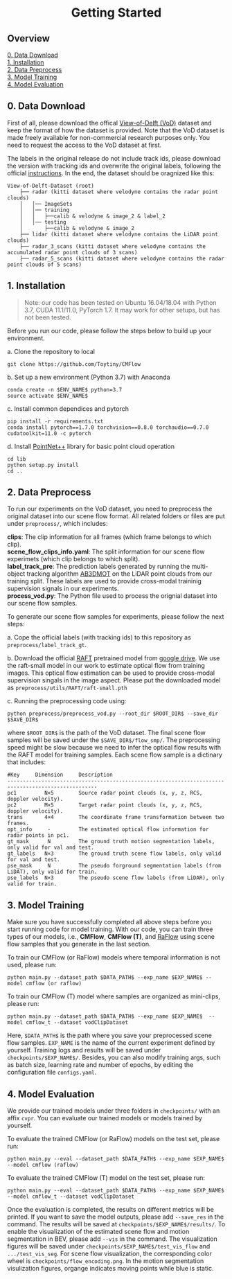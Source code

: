 <div align="center">   

# Getting Started
</div>

## Overview
[0. Data Download](#0-data-download)
</br>
[1. Installation](#1-installation)
</br>
[2. Data Preprocess](#2-data-preprocess)
</br>
[3. Model Training](#3-model-training)
</br>
[4. Model Evaluation]()


## 0. Data Download

First of all, please download the offical [View-of-Delft (VoD)](https://github.com/tudelft-iv/view-of-delft-dataset) dataset and keep the format of how the dataset is provided. Note that the VoD dataset is made freely available for non-commercial research purposes only. You need to request the access to the VoD dataset at first. 

The labels in the original release do not include track ids, please download the version with tracking ids and overwrite the original labels, following the official [instructions](https://github.com/tudelft-iv/view-of-delft-dataset/blob/main/docs/ANNOTATION.md#tracking-ids). In the end, the dataset should be oragnized like this:


```
View-of-Delft-Dataset (root)
    ├── radar (kitti dataset where velodyne contains the radar point clouds)
    │   │── ImageSets
    │   │── training
    │   │   ├──calib & velodyne & image_2 & label_2
    │   │── testing
    │       ├──calib & velodyne & image_2
    ├── lidar (kitti dataset where velodyne contains the LiDAR point clouds)
    ├── radar_3_scans (kitti dataset where velodyne contains the accumulated radar point clouds of 3 scans)
    ├── radar_5_scans (kitti dataset where velodyne contains the radar point clouds of 5 scans)
```

## 1. Installation

> Note: our code has been tested on Ubuntu 16.04/18.04 with Python 3.7, CUDA 11.1/11.0, PyTorch 1.7. It may work for other setups, but has not been tested.

Before you run our code, please follow the steps below to build up your environment. 

a. Clone the repository to local
   
```
git clone https://github.com/Toytiny/CMFlow
```
b. Set up a new environment (Python 3.7)  with Anaconda 
   
```
conda create -n $ENV_NAME$ python=3.7
source activate $ENV_NAME$
```
c. Install common dependices and pytorch

```
pip install -r requirements.txt
conda install pytorch==1.7.0 torchvision==0.8.0 torchaudio==0.7.0 cudatoolkit=11.0 -c pytorch
```
d. Install [PointNet++](https://github.com/sshaoshuai/Pointnet2.PyTorch) library for basic point cloud operation
```
cd lib
python setup.py install
cd ..
```

## 2. Data Preprocess

To run our experiments on the VoD dataset, you need to preprocess the original dataset into our scene flow format. All related folders or files are put under `preprocess/`, which includes:

**clips**: The clip information for all frames (which frame belongs to which clip).
<br/>
**scene_flow_clips_info.yaml**: The split information for our scene flow experimets (which clip belongs to which split). 
<br/>
**label_track_pre**: The prediction labels generated by running the multi-object tracking algorithm [AB3DMOT](https://github.com/xinshuoweng/AB3DMOT) on the LiDAR point clouds from our training split. These labels are used to provide cross-modal traininig supervision signals in our experiments.
<br/>
**process_vod.py**: The Python file used to process the orignial dataset into our scene flow samples.

To generate our scene flow samples for experiments, please follow the next steps:

a. Cope the official labels (with tracking ids) to this repository as `preprocess/label_track_gt`. 

b. Download the official [RAFT](https://github.com/princeton-vl/RAFT) pretrained model from [google drive](https://drive.google.com/drive/folders/1sWDsfuZ3Up38EUQt7-JDTT1HcGHuJgvT). We use the raft-small model in our work to estimate optical flow from training images. This optical flow estimation can be used to provide cross-modal supervision singals in the image aspect. Please put the downloaded model as `preprocess/utils/RAFT/raft-small.pth`
    

c. Running the preprocessing code using:

```
python preprocess/preprocess_vod.py --root_dir $ROOT_DIR$ --save_dir $SAVE_DIR$
```

where `$ROOT_DIR$` is the path of the VoD dataset. The final scene flow samples will be saved under the `$SAVE_DIR$/flow_smp/`. The preprocessing speed might be slow because we need to infer the optical flow results with the RAFT model for training samples. Each scene flow sample is a dictinary that includes:

```
#Key     Dimension     Description
---------------------------------------------------------------------------------------------------
pc1         N×5        Source radar point clouds (x, y, z, RCS, doppler velocity).
pc2         M×5        Target radar point clouds (x, y, z, RCS, doppler velocity).
trans       4×4        The coordinate frame transformation between two frames.
opt_info     -         The estimated optical flow information for radar points in pc1.
gt_mask      N         The ground truth motion segmentation labels, only valid for val and test. 
gt_labels   N×3        The ground truth scene flow labels, only valid for val and test. 
pse_mask     N         The pseudo forground segmentation labels (from LiDAT), only valid for train. 
pse_labels  N×3        The pseudo scene flow labels (from LiDAR), only valid for train.
```

## 3. Model Training
Make sure you have successfully completed all above steps before you start running code for model training. With our code, you can train three types of our models, i.e., **CMFlow**, **CMFlow (T)**, and [RaFlow](https://github.com/Toytiny/RaFlow) using scene flow samples that you generate in the last section. 

To train our CMFlow (or RaFlow) models where temporal information is not used, please run:
```
python main.py --dataset_path $DATA_PATH$ --exp_name $EXP_NAME$ --model cmflow (or raflow) 
``` 

To train our CMFlow (T) model where samples are organized as mini-clips, please run:
```
python main.py --dataset_path $DATA_PATH$ --exp_name $EXP_NAME$  --model cmflow_t --dataset vodClipDataset 
```

Here, `$DATA_PATH$` is the path where you save your preprocessed scene flow samples. `EXP_NAME` is the name of the current experiment defined by yourself. Training logs and results will be saved under `checkpoints/$EXP_NAME$/`. Besides, you can also modify training args, such as batch size, learning rate and number of epochs, by editing the configuration file `configs.yaml`.

## 4. Model Evaluation
We provide our trained models under three folders in `checkpoints/` with an affix `cvpr`. You can evaluate our trained models or models trained by yourself.

To evaluate the trained CMFlow (or RaFlow) models on the test set, please run:
```
python main.py --eval --dataset_path $DATA_PATH$ --exp_name $EXP_NAME$ --model cmflow (raflow)
``` 
To evaluate the trained CMFlow (T) model on the test set, please run:
```
python main.py --eval --dataset_path $DATA_PATH$ --exp_name $EXP_NAME$ --model cmflow_t --dataset vodClipDataset
``` 
Once the evaluation is completed, the results on different metrics will be printed. If you want to save the model outputs, please add `--save_res` in the command. The results will be saved at `checkpoints/$EXP_NAME$/results/`. To enable the visualization of the estimated scene flow and motion segmentation in BEV, please add `--vis` in the command. The visualization figures will be saved under `checkpoints/$EXP_NAME$/test_vis_flow` and `.../test_vis_seg`. For scene flow visualization, the corresponding color wheel is `checkpoints/flow_encoding.png`. In the motion segmentation visulization figures, organge indicates moving points while blue is static. 




